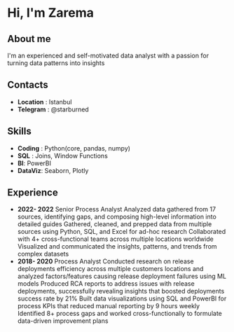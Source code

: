 # Hi, I'm Zarema
## About me
I'm an experienced and self-motivated data analyst with a passion for turning data patterns into insights 

## Contacts
* **Location** : Istanbul
* **Telegram** : @starburned

## Skills
* **Coding** : Python(core, pandas, numpy)
* **SQL** : Joins, Window Functions
* **BI**: PowerBI
* **DataViz**: Seaborn, Plotly

## Experience
* **2022- 2022** Senior Process Analyst
Analyzed data gathered from 17 sources, identifying gaps, and composing high-level information into detailed guides
Gathered, cleaned, and prepped data from multiple sources using Python, SQL, and Excel for ad-hoc research
Collaborated with 4+ cross-functional teams across multiple locations worldwide 
Visualized and communicated the insights, patterns, and trends from complex datasets
* **2018- 2020** Process Analyst
Conducted research on release deployments efficiency across multiple customers locations and analyzed factors/features causing release deployment failures using ML models
Produced RCA reports to address issues with release deployments, successfully revealing insights that boosted deployments success rate by 21%
Built data visualizations using SQL and PowerBI for process KPIs that reduced manual reporting by 9 hours weekly
Identified 8+ process gaps and worked cross-functionally to formulate data-driven improvement plans


